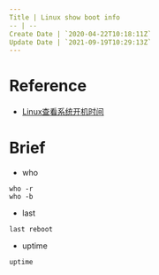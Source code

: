 ```yaml
---
Title | Linux show boot info
-- | --
Create Date | `2020-04-22T10:18:11Z`
Update Date | `2021-09-19T10:29:13Z`
---
```

# Reference
- [Linux查看系统开机时间](https://www.cnblogs.com/kerrycode/p/3759395.html)

# Brief
- who
```
who -r
who -b
```
- last
```
last reboot
```
- uptime
```
uptime
```

